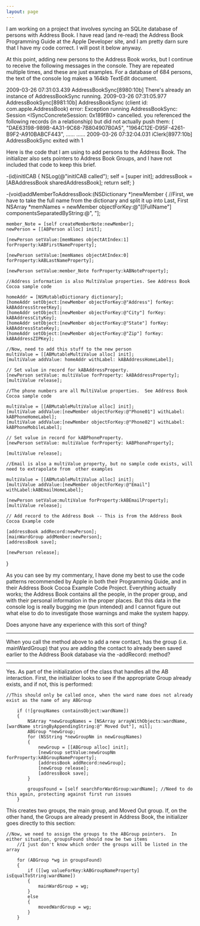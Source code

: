 ```yaml
---
layout: page
---
```


I am working on a project that involves syncing an SQLite database of persons with Address Book.  I have read (and re-read) the Address Book Programming Guide at the Apple Developer site, and I am pretty darn sure that I have my code correct.  I will post it below anyway.

At this point, adding new persons to the Address Book works, but I continue to receive the following messages in the console.  They are repeated multiple times, and these are just examples.  For a database of 684 persons, the text of the console log makes a 164kb TextEdit document.

     
2009-03-26 07:31:03.439 AddressBookSync[8980:10b] There's already an instance of AddressBookSync running.
2009-03-26 07:31:05.977 AddressBookSync[8981:10b] AddressBookSync (client id: com.apple.AddressBook) error: Exception running AddressBookSync: Session <ISyncConcreteSession: 0x189f80> cancelled. you referenced the following records (in a relationship) but did not actually push them: (
    "DAE63198-989B-4A31-9C68-7B804907B0A5",
    "1964C12E-D95F-4261-B9F2-A910BABCF443",
......
......
2009-03-26 07:32:04.031 iClerk[8977:10b] AddressBookSync exited with 1
 

Here is the code that I am using to add persons to the Address Book.  The initializer also sets pointers to Address Book Groups, and I have not included that code to keep this brief.
     
-(id)initICAB
{
	NSLog(@"initICAB called");
	self = [super init];
	addressBook = [ABAddressBook sharedAddressBook];
	return self;
}

-(void)addMemberToAddressBook:(NSDictionary *)newMember
{
	//First, we have to take the full name from the dictionary and split it up into Last, First
	NSArray *memNames = newMember objectForKey:@"[[FullName"] componentsSeparatedByString:@", "];
	
	member_Note = [self createMemberNote:newMember];
	newPerson = [[ABPerson alloc] init];
	
	[newPerson setValue:[memNames objectAtIndex:1] forProperty:kABFirstNameProperty];
	
	[newPerson setValue:[memNames objectAtIndex:0] forProperty:kABLastNameProperty];

	[newPerson setValue:member_Note forProperty:kABNoteProperty];
		
	//Address information is also MultiValue properties. See Address Book Cocoa sample code
	
	homeAddr = [NSMutableDictionary dictionary];
    [homeAddr setObject:[newMember objectForKey:@"Address"] forKey: kABAddressStreetKey];
    [homeAddr setObject:[newMember objectForKey:@"City"] forKey: kABAddressCityKey];
    [homeAddr setObject:[newMember objectForKey:@"State"] forKey: kABAddressStateKey];
    [homeAddr setObject:[newMember objectForKey:@"Zip"] forKey: kABAddressZIPKey];
	
	//Now, need to add this stuff to the new person
	multiValue = [[ABMutableMultiValue alloc] init];
    [multiValue addValue: homeAddr withLabel: kABAddressHomeLabel];
	
    // Set value in record for kABAddressProperty.
    [newPerson setValue: multiValue forProperty: kABAddressProperty];
	[multiValue release];
	
	//The phone numbers are all MultiValue properties.  See Address Book Cocoa sample code
	
	multiValue = [[ABMutableMultiValue alloc] init];
	[multiValue addValue:[newMember objectForKey:@"Phone01"] withLabel: kABPhoneHomeLabel];
    [multiValue addValue:[newMember objectForKey:@"Phone02"] withLabel: kABPhoneMobileLabel];
   	
    // Set value in record for kABPhoneProperty.
    [newPerson setValue: multiValue forProperty: kABPhoneProperty];
  
	[multiValue release];
		
	//Email is also a multiValue property, but no sample code exists, will need to extrapolate from  other examples
	
	multiValue = [[ABMutableMultiValue alloc] init];
	[multiValue addValue:[newMember objectForKey:@"Email"] withLabel:kABEmailHomeLabel];
	
	[newPerson setValue:multiValue forProperty:kABEmailProperty];
	[multiValue release];
	
	// Add record to the Address Book -- This is from the Address Book Cocoa Example code
    
	[addressBook addRecord:newPerson];
	[mainWardGroup addMember:newPerson];
	[addressBook save];
	
	[newPerson release];
		
}
 

As you can see by my commentary, I have done my best to use the code patterns recommended by Apple in both their Programming Guide, and in their Address Book Cocoa Example Code Project.  Everything actually works; the Address Book contains all the people, in the proper group, and with their personal information in the proper places.  But this data in the console log is really bugging me (pun intended) and I cannot figure out what else to do to investigate those warnings and make the system happy.

Does anyone have any experience with this sort of thing?

----

When you call the method above to add a new contact, has the group (i.e. mainWardGroup) that you are adding the contact to already been saved earlier to the Address Book database via the -addRecord: method?

----
Yes.  As part of the initialization of the class that handles all the AB interaction.  First, the initializer looks to see if the appropriate Group already exists, and if not, this is performed:

    
	//This should only be called once, when the ward name does not already exist as the name of any ABGroup
		
		if (![groupNames containsObject:wardName])
		{
			NSArray *newGroupNames = [NSArray arrayWithObjects:wardName, [wardName stringByAppendingString:@" Moved Out"], nil];
			ABGroup *newGroup;
			for (NSString *newGroupNm in newGroupNames)
			{
				newGroup = [[ABGroup alloc] init];
				[newGroup setValue:newGroupNm forProperty:kABGroupNameProperty];
				[addressBook addRecord:newGroup];
				[newGroup release];
				[addressBook save];
			}
			
			groupsFound = [self searchForWardGroup:wardName]; //Need to do this again, protecting against first run issues
		}


This creates two groups, the main group, and Moved Out group.  If, on the other hand, the Groups are already present in Address Book, the initializer goes directly to this section:
    
	//Now, we need to assign the groups to the ABGroup pointers.  In either situation, groupsFound should now be two items
		//I just don't know which order the groups will be listed in the array
		
		for (ABGroup *wg in groupsFound)
		{
			if ([[wg valueForKey:kABGroupNameProperty] isEqualToString:wardName]) 
			{
				mainWardGroup = wg;
			}
			else
			{
				movedWardGroup = wg;
			}
		}

